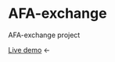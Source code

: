 # AFA-exchange
AFA-exchange project

[Live demo](https://dmitrybavelko-98.github.io/AFA-exchange/) &#8592;
